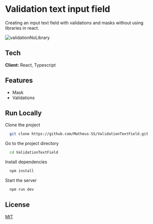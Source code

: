 # Validation text input field

Creating an input text field with validations and masks without using libraries in react.


<div align="left">
  
  ![validationNoLibrary](https://user-images.githubusercontent.com/29378768/144342768-e119585d-3ca6-4b34-87bd-d3ab275f5fed.gif)
  
</div>

## Tech 

**Client:** React, Typescript

## Features

- Mask
- Validations


## Run Locally

Clone the project

```bash
  git clone https://github.com/Matheus-SS/ValidationTextField.git 
```

Go to the project directory
```bash
  cd ValidationTextField
```

Install dependencies

```bash
  npm install
```

Start the server

```bash
  npm run dev 
```

## License

[MIT](https://choosealicense.com/licenses/mit/)
